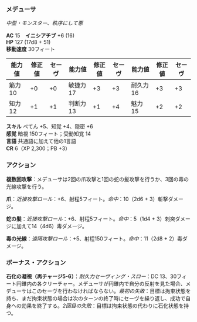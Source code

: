 ### メデューサ
*中型・モンスター、秩序にして悪*

**AC** 15　**イニシアチブ** +6 (16)  
**HP** 127 (17d8 + 51)  
**移動速度** 30フィート

| 能力値 | 修正値 | セーヴ | 能力値 | 修正値 | セーヴ | 能力値 | 修正値 | セーヴ |
|--------|--------|--------|--------|--------|--------|--------|--------|--------|
| 筋力 10 | +0 | +0 | 敏捷力 17 | +3 | +3 | 耐久力 16 | +3 | +3 |
| 知力 12 | +1 | +1 | 判断力 13 | +1 | +4 | 魅力 15 | +2 | +2 |

**スキル** ぺてん +5、知覚 +4、隠密 +6  
**感覚** 暗視 150フィート；受動知覚 14  
**言語** 共通語に加えて他の1言語  
**CR** 6（XP 2,300；PB +3）

### アクション

**複数回攻撃**：メデューサは2回の爪攻撃と1回の蛇の髪攻撃を行うか、3回の毒の光線攻撃を行う。

**爪**：*近接攻撃ロール*：+6、射程5フィート。*命中*：10（2d6 + 3）斬撃ダメージ。

**蛇の髪**：*近接攻撃ロール*：+6、射程5フィート。*命中*：5（1d4 + 3）刺突ダメージに加えて14（4d6）毒ダメージ。

**毒の光線**：*遠隔攻撃ロール*：+5、射程150フィート。*命中*：11（2d8 + 2）毒ダメージ。

### ボーナス・アクション

**石化の凝視（再チャージ5-6）**：*耐久力セーヴィング・スロー*：DC 13、30フィート円錐内の各クリーチャー。メデューサが円錐内で自分の反射を見た場合、メデューサはこのセーヴを行わなければならない。*最初の失敗*：目標は拘束状態を持ち、まだ拘束状態の場合は次のターンの終了時にセーヴを繰り返し、成功で自身への効果を終了する。*2回目の失敗*：目標は拘束状態の代わりに石化状態を持つ。